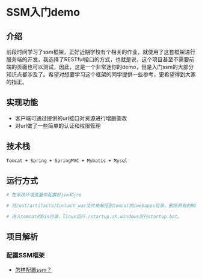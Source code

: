 # SSM入门demo
## 介绍
前段时间学习了ssm框架，正好近期学校有个相关的作业，就使用了这套框架进行服务端的开发，我选择了RESTful接口的方式，也就是说，这个项目甚至不需要前端的页面也可以测试，因此，这是一个非常迷你的demo，但是入门ssm的大部分知识点都涉及了。希望对想要学习这个框架的同学提供一些参考，更希望得到大家的指正。
## 实现功能
- 客户端可通过提供的url接口对资源进行增删查改
- 对url做了一些简单的认证和权限管理
## 技术栈
```bash
Tomcat + Spring + SpringMVC + Mybatis + Mysql 
```
## 运行方式
```bash
# 在系统环境变量中配置好jvm和jre

# 将/out/artifacts/Contact_war文件夹解压到tomcat的/webapps目录，删除原有的ROOT文件夹，并重命名为ROOT。

# 进入tomcat的bin目录，linux运行./startup.sh,windows运行startup.bat。

```

## 项目解析

### 配置SSM框架
- [怎样配置ssm？](https://github.com/NicXia970112/ssm-config)

